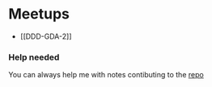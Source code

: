 # Meetups
- [[DDD-GDA-2]]

### Help needed
You can always help me with notes contibuting to the [repo](https://github.com/oneacik/mindoo)

